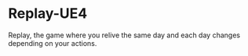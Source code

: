 # Replay-UE4
Replay, the game where you relive the same day and each day changes depending on your actions.
